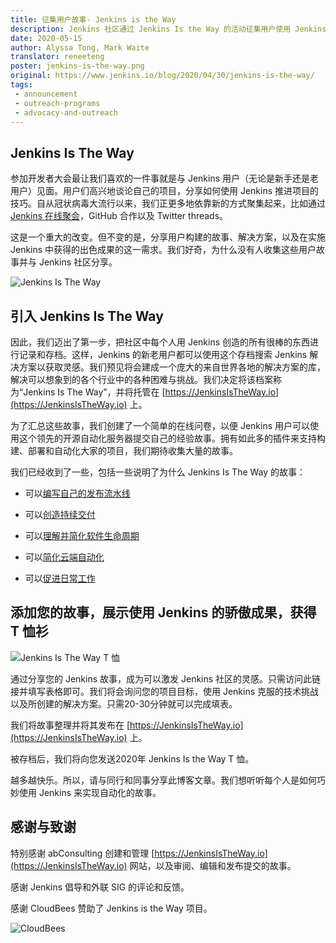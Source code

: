 ```yaml
---
title: 征集用户故事- Jenkins is the Way
description: Jenkins 社区通过 Jenkins Is the Way 的活动征集用户使用 Jenkins 的故事。
date: 2020-05-15
author: Alyssa Tong, Mark Waite
translator: reneeteng
poster: jenkins-is-the-way.png
original: https://www.jenkins.io/blog/2020/04/30/jenkins-is-the-way/
tags:
 - announcement
 - outreach-programs
 - advocacy-and-outreach
---
```


## Jenkins Is The Way

参加开发者大会最让我们喜欢的一件事就是与 Jenkins 用户（无论是新手还是老用户）见面。用户们高兴地谈论自己的项目，分享如何使用 Jenkins 推进项目的技巧。自从冠状病毒大流行以来，我们正更多地依靠新的方式聚集起来，比如通过 [Jenkins 在线聚会](https://www.jenkins.io/events/online-meetup/)，GitHub 合作以及 Twitter threads。

这是一个重大的改变。但不变的是，分享用户构建的故事、解决方案，以及在实施 Jenkins 中获得的出色成果的这一需求。我们好奇，为什么没有人收集这些用户故事并与 Jenkins 社区分享。

![Jenkins Is The Way](jenkins-is-the-way.png)

## 引入 Jenkins Is The Way

因此，我们迈出了第一步，把社区中每个人用 Jenkins 创造的所有很棒的东西进行记录和存档。这样，Jenkins 的新老用户都可以使用这个存档搜索 Jenkins 解决方案以获取灵感。我们预见将会建成一个庞大的来自世界各地的解决方案的库，解决可以想象到的各个行业中的各种困难与挑战。我们决定将该档案称为“Jenkins Is The Way”，并将托管在 [https://JenkinsIsTheWay.io](https://JenkinsIsTheWay.io) 上。

为了汇总这些故事，我们创建了一个简单的在线问卷，以便 Jenkins 用户可以使用这个领先的开源自动化服务器提交自己的经验故事。拥有如此多的插件来支持构建、部署和自动化大家的项目，我们期待收集大量的故事。

我们已经收到了一些，包括一些说明了为什么 Jenkins Is The Way 的故事：

- 可以[编写自己的发布流水线](https://jenkinsistheway.io/user-story/jenkins-is-the-way-to-code-your-own-release-pipelines/)

- 可以[创造持续交付](https://jenkinsistheway.io/user-story/jenkins-is-the-way-to-cast-magic-of-continuous-delivery/)

- 可以[理解并简化软件生命周期](https://jenkinsistheway.io/user-story/to-understand-and-simplify-your-software-lifecycle/)

- 可以[简化云端自动化](https://jenkinsistheway.io/user-story/jenkins-is-the-way-to-accelerate-automation-in-the-cloud/)

- 可以[促进日常工作](https://jenkinsistheway.io/user-story/jenkins-is-the-way-to-facilitate-day-to-day-work/)

## 添加您的故事，展示使用 Jenkins 的骄傲成果，获得 T 恤衫

 ![Jenkins Is The Way T 恤](jenkins-is-the-way-t-shirt.png)

通过分享您的 Jenkins 故事，成为可以激发 Jenkins 社区的灵感。只需访问此链接并填写表格即可。我们将会询问您的项目目标，使用 Jenkins 克服的技术挑战以及所创建的解决方案。只需20-30分钟就可以完成填表。

我们将故事整理并将其发布在 [https://JenkinsIsTheWay.io](https://JenkinsIsTheWay.io) 上。

被存档后，我们将向您发送2020年 Jenkins Is the Way T 恤。

越多越快乐。所以，请与同行和同事分享此博客文章。我们想听听每个人是如何巧妙使用 Jenkins 来实现自动化的故事。

## 感谢与致谢

特别感谢 abConsulting 创建和管理 [https://JenkinsIsTheWay.io](https://JenkinsIsTheWay.io) 网站，以及审阅、编辑和发布提交的故事。

感谢 Jenkins 倡导和外联 SIG 的评论和反馈。

感谢 CloudBees 赞助了 Jenkins is the Way 项目。

![CloudBees](cloudbees.png)
